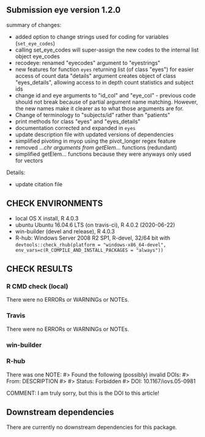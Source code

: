 ## Submission eye version 1.2.0 
summary of changes: 
- added option to change strings used for coding for variables (`set_eye_codes`)
- calling set_eye_codes will super-assign the new codes to the internal 
list object eye_codes
- recodeye: renamed "eyecodes" argument to "eyestrings"
- new features for function `eyes`
returning list (of class "eyes") for easier access of count data
"details" argument creates object of class "eyes_details", allowing access to in depth count statistics and subject ids 
- change id and eye arguments to "id_col" and "eye_col" - previous code should
  not break because of partial argument name matching. However, the new names
  make it clearer as to what those arguments are for.
- Change of terminology to "subjects/id" rather than "patients" 
- print methods for class "eyes" and "eyes_details"
- documentation corrected and expanded in `eyes` 
- update description file with updated versions of dependencies
- simplified pivoting in myop using the pivot_longer regex feature
- removed ..._chr arguments from getElem_... functions (redundant)
- simplified getElem... functions because they were anyways only used for vectors

Details: 
- update citation file

## CHECK ENVIRONMENTS
* local OS X install, R 4.0.3
* ubuntu Ubuntu 16.04.6 LTS (on travis-ci), R 4.0.2 (2020-06-22)
* win-builder (devel and release), R 4.0.3 
* R-hub: Windows Server 2008 R2 SP1, R-devel, 32/64 bit with
`devtools::check_rhub(platform = "windows-x86_64-devel", env_vars=c(R_COMPILE_AND_INSTALL_PACKAGES = "always"))`

## CHECK RESULTS
### R CMD check (local)
There were no ERRORs or WARNINGs or NOTEs. 
### Travis
There were no ERRORs or WARNINGs or NOTEs. 

### win-builder

### R-hub
There was one NOTE: 
#> Found the following (possibly) invalid DOIs: 
#> From: DESCRIPTION
#> 
#>     Status: Forbidden
#>   DOI: 10.1167/iovs.05-0981

COMMENT: I am truly sorry, but this is the DOI to this article! 

## Downstream dependencies
There are currently no downstream dependencies for this package.
